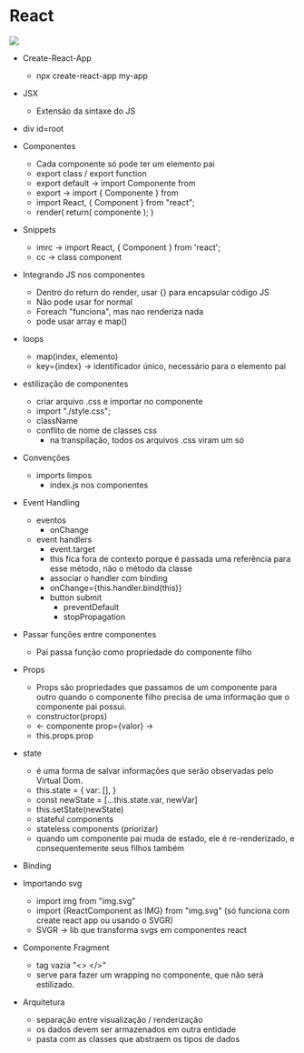 # React

![](https://www.luiztools.com.br/wp-content/uploads/2020/06/reactJS.png)

- Create-React-App

  - npx create-react-app my-app

- JSX

  - Extensão da sintaxe do JS

- div id=root

- Componentes

  - Cada componente só pode ter um elemento pai
  - export class / export function
  - export default -> import Componente from
  - export -> import { Componente } from
  - import React, { Component } from "react";
  - render(
    return(
    componente
    );
    )

- Snippets

  - imrc -> import React, { Component } from 'react';
  - cc -> class component

- Integrando JS nos componentes

  - Dentro do return do render, usar {}
    para encapsular código JS
  - Não pode usar for normal
  - Foreach "funciona", mas nao renderiza nada
  - pode usar array e map()

- loops

  - map(index, elemento)
  - key={index} -> identificador único, necessário para o elemento pai

- estilização de componentes

  - criar arquivo .css e importar no componente
  - import "./style.css";
  - className
  - conflito de nome de classes css
    - na transpilação, todos os arquivos
      .css viram um só

- Convenções

  - imports limpos
    - index.js nos componentes

- Event Handling

  - eventos
    - onChange
  - event handlers
    - event.target
    - this fica fora de contexto
      porque é passada uma referência
      para esse método, não o método da classe
    - associar o handler com binding
    - onChange={this.handler.bind(this)}
    - button submit
      - preventDefault
      - stopPropagation

- Passar funções entre componentes

  - Pai passa função como propriedade do componente filho

- Props

  - Props são propriedades que passamos de um componente para outro quando o componente filho precisa de uma informação que o componente pai possui.
  - constructor(props)
  - <- componente prop={valor} ->
  - this.props.prop

- state

  - é uma forma de salvar informações que serão observadas pelo Virtual Dom.
  - this.state = {
    var: [],
    }
  - const newState = [...this.state.var, newVar]
  - this.setState(newState)
  - stateful components
  - stateless components (priorizar)
  - quando um componente pai muda de estado, ele é
    re-renderizado, e consequentemente seus filhos
    também

- Binding

- Importando svg

  - import img from "img.svg"
  - import {ReactComponent as IMG} from "img.svg" (só funciona com create react app ou usando o SVGR)
  - SVGR -> lib que transforma svgs em componentes react

- Componente Fragment

  - tag vazia "<> </>"
  - serve para fazer um wrapping no componente,
    que não será estilizado.

- Arquitetura
  - separação entre visualização / renderização
  - os dados devem ser armazenados em outra entidade
  - pasta com as classes que abstraem os tipos de dados
